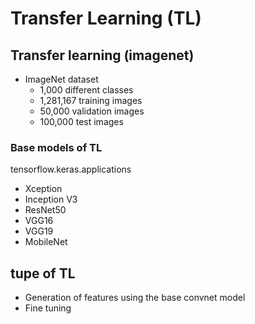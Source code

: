 # Transfer Learning (TL)

## Transfer learning (imagenet)
- ImageNet dataset 
    - 1,000 different classes
    - 1,281,167 training images
    - 50,000 validation images
    - 100,000 test images
### Base models of TL
tensorflow.keras.applications
- Xception
- Inception V3
- ResNet50
- VGG16
- VGG19
- MobileNet

## tupe of TL
- Generation of features using the base convnet model
- Fine tuning
